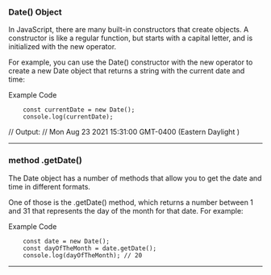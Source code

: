 ### Date() Object

In JavaScript, there are many built-in constructors that create objects. A constructor is like a regular function, but starts with a capital letter, and is initialized with the new operator.

For example, you can use the Date() constructor with the new operator to create a new Date object that returns a string with the current date and time:

Example Code

        const currentDate = new Date();
        console.log(currentDate);

// Output:
// Mon Aug 23 2021 15:31:00 GMT-0400 (Eastern Daylight )


----------------------------------------------------------
### method .getDate()

The Date object has a number of methods that allow you to get the date and time in different formats.

One of those is the .getDate() method, which returns a number between 1 and 31 that represents the day of the month for that date. For example:

Example Code

        const date = new Date();
        const dayOfTheMonth = date.getDate();
        console.log(dayOfTheMonth); // 20

----------------------------------------------------------






